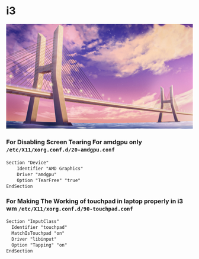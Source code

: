 # i3

![i3](./bridge.jpg)

### For Disabling Screen Tearing For amdgpu only `/etc/X11/xorg.conf.d/20-amdgpu.conf `

```
Section "Device"
    Identifier "AMD Graphics"
    Driver "amdgpu"
    Option "TearFree" "true"
EndSection
```

### For Making The Working of touchpad in laptop properly in i3 wm `/etc/X11/xorg.conf.d/90-touchpad.conf`

```
Section "InputClass"
  Identifier "touchpad"
  MatchIsTouchpad "on"
  Driver "libinput"
  Option "Tapping" "on"
EndSection
```
